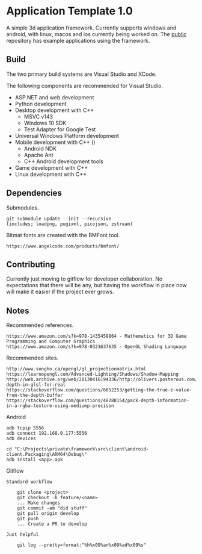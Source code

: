 # Application Template 1.0

A simple 3d application framework.  Currently supports windows and android, with linux, macos and ios currently being worked on.  The [public](https://github.com/shizgnit/public) repository has example applications using the framework.

## Build

The two primary build systems are Visual Studio and XCode.

The following components are recommended for Visual Studio.

* ASP.NET and web development
* Python development
* Desktop development with C++
    * MSVC v143
    * Windows 10 SDK
    * Test Adapter for Google Test
* Universal Windows Platform development
* Mobile development with C++ ()
    * Android NDK
    * Apache Ant
    * C++ Android development tools
* Game development with C++
* Linux development with C++

## Dependencies

Submodules.

    git submodule update --init --recursive
    (includes; loadpng, pugixml, picojson, zstream)

Bitmat fonts are created with the BMFont tool.

    https://www.angelcode.com/products/bmfont/

## Contributing

Currently just moving to gitflow for developer collaboration.  No expectations that there will be any, but having the workflow in place now will make it easier if the project ever grows.

## Notes

Recommended references.

    https://www.amazon.com/s?k=978-1435458864 - Mathematics for 3D Game Programming and Computer Graphics
    https://www.amazon.com/s?k=978-0321637635 - OpenGL Shading Language

Recommended sites.

    http://www.songho.ca/opengl/gl_projectionmatrix.html
    https://learnopengl.com/Advanced-Lighting/Shadows/Shadow-Mapping
    http://web.archive.org/web/20130416194336/http://olivers.posterous.com/linear-depth-in-glsl-for-real
    https://stackoverflow.com/questions/6652253/getting-the-true-z-value-from-the-depth-buffer
    https://stackoverflow.com/questions/48288154/pack-depth-information-in-a-rgba-texture-using-mediump-precison

Android

    adb tcpip 5556
    adb connect 192.168.0.177:5556
    adb devices

    cd "C:\Projects\private\framework\src\client\android-client.Packaging\ARM64\Debug\"
    adb install <app>.apk

Gitflow

    Standard workflow

        git clone <project>
        git checkout -b feature/<name>
        ... Make changes
        git commit -am "did stuff"
        git pull origin develop
        git push
        ... Create a PR to develop

    Just helpful

        git log --pretty=format:"%h%x09%an%x09%ad%x09%s"
